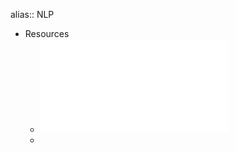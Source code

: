 alias:: NLP

- Resources
	- ![eisenstein-nlp-notes.pdf](../assets/eisenstein-nlp-notes_1675514044740_0.pdf)
	-